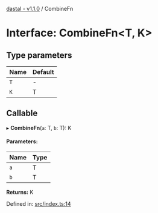 [dastal - v1.1.0](../README.md) / CombineFn

# Interface: CombineFn<T, K\>

## Type parameters

| Name | Default |
| :------ | :------ |
| `T` | - |
| `K` | T |

## Callable

▸ **CombineFn**(`a`: T, `b`: T): K

#### Parameters:

| Name | Type |
| :------ | :------ |
| `a` | T |
| `b` | T |

**Returns:** K

Defined in: [src/index.ts:14](https://github.com/havelessbemore/dastal/blob/f1eca00/src/index.ts#L14)

